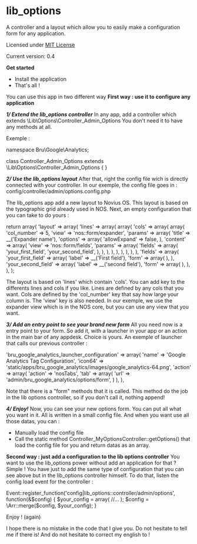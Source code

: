 lib_options
===========

A controller and a layout which allow you to easily make a configuration form for any application.

Licensed under [MIT License](http://opensource.org/licenses/MIT)

Current version: 0.4

**Get started**

* Install the application
* That's all !

You can use this app in two different way
**First way : use it to configure any application**

***1/ Extend the lib_options controller***
In any app, add a controller which extends \Lib\Options\Controller_Admin_Options
You don't need it to have any methods at all.

Exemple : 

namespace Bru\Google\Analytics;

class Controller_Admin_Options extends \Lib\Options\Controller_Admin_Options
{
}


***2/ Use the lib_options layout***
After that, right the config file wich is directly connected with your controller. In our exemple, the config file goes in :
config/controller/admin/options.config.php

The lib_options app add a new layout to Novius OS.
This layout is based on the typographic grid already used in NOS.
Next, an empty configuration that you can take to do yours :

return array(
    'layout' => array(
        'lines' => array(
            array(
                'cols' => array(
                    array(
                        'col_number' => 5,
                        'view' => 'nos::form/expander',
                        'params' => array(
                            'title'   => __('Expander name'),
                            'options' => array(
                                'allowExpand' => false,
                            ),
                            'content' => array(
                                'view' => 'nos::form/fields',
                                'params' => array(
                                    'fields' => array(
                                        'your_first_field',
                                        'your_second_field',
                                    ),
                                ),
                            ),
                        ),
                    ),
                ),
            ),
        ),
    ),
    'fields' => array(
        'your_first_field' => array(
            'label' => __('First field'),
            'form' => array(
            ),
        ),
        'your_second_field' => array(
            'label' => __('second field'),
            'form' => array(
            ),
        ),
    ),
);

The layout is based on 'lines' which contain 'cols'. You can add key to the differents lines and cols if you like.
Lines are defined by any cols that you want.
Cols are defined by the 'col_number' key that say how large your column is. The 'view' key is also needed. 
In our exemple, we use the expander view which is in the NOS core, but you can use any view that you want.

***3/ Add an entry point to see your brand new form***
All you need now is a entry point to your form. So add it, with a launcher in your app or an action in the main bar of any appdesk.
Choice is yours.
An exemple of launcher that calls our previous controller :

'bru_google_analytics_launcher_configuration' => array(
    'name' => 'Google Analytics Tag Configuration',
    'icon64' => 'static/apps/bru_google_analytics/images/google_analytics-64.png',
    'action' => array(
        'action' => 'nosTabs',
        'tab' => array(
            'url' => 'admin/bru_google_analytics/options/form',
        )
    ),
),

Note that there is a "form" methods that it is called. This method do the job in the lib options controller, so if you don't call it, nothing append!

***4/ Enjoy!***
Now, you can see your new options form. You can put all what you want in it. All is written in a small config file.
And when you want use all those datas, you can :
* Manually load the config file
* Call the static method Controller_MyOptionsController::getOptions() that load the config file for you and return datas as an array.

**Second way : just add a configuration to the lib options controller**
You want to use the lib_options power without add an application for that ? Simple !
You have just to add the same type of configuration that you can see above but in the lib_options controller himself.
To do that, listen the config load event for the controller :

Event::register_function('config|lib_options::controller/admin/options', function(&$config)
{
    $your_config = array(
	//...
    );
    $config = \Arr::merge($config, $your_config);
}

Enjoy ! (again)

I hope there is no mistake in the code that I give you.
Do not hesitate to tell me if there is! And do not hesitate to correct my english to !
